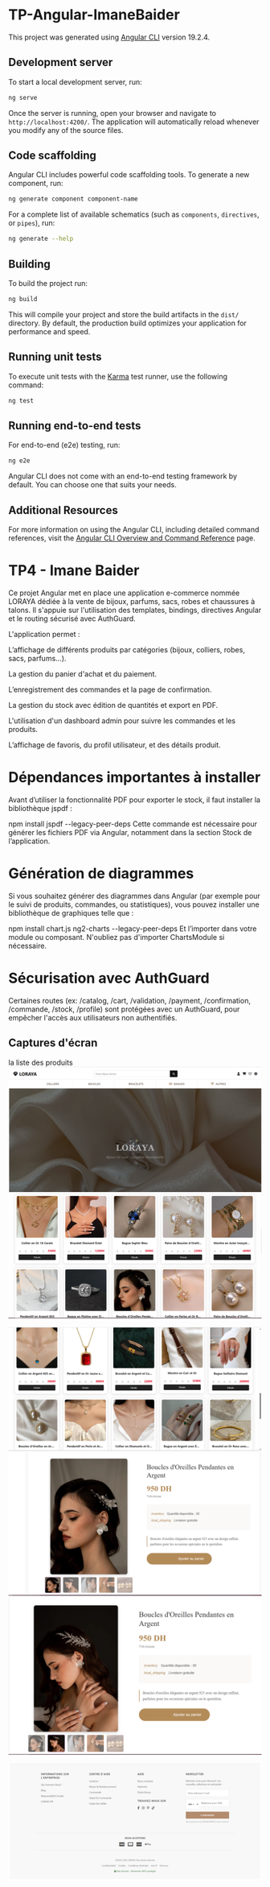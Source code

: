 # TP-Angular-ImaneBaider

This project was generated using [Angular CLI](https://github.com/angular/angular-cli) version 19.2.4.

## Development server

To start a local development server, run:

```bash
ng serve
```

Once the server is running, open your browser and navigate to `http://localhost:4200/`. The application will automatically reload whenever you modify any of the source files.

## Code scaffolding

Angular CLI includes powerful code scaffolding tools. To generate a new component, run:

```bash
ng generate component component-name
```

For a complete list of available schematics (such as `components`, `directives`, or `pipes`), run:

```bash
ng generate --help
```

## Building

To build the project run:

```bash
ng build
```

This will compile your project and store the build artifacts in the `dist/` directory. By default, the production build optimizes your application for performance and speed.

## Running unit tests

To execute unit tests with the [Karma](https://karma-runner.github.io) test runner, use the following command:

```bash
ng test
```

## Running end-to-end tests

For end-to-end (e2e) testing, run:

```bash
ng e2e
```

Angular CLI does not come with an end-to-end testing framework by default. You can choose one that suits your needs.

## Additional Resources

For more information on using the Angular CLI, including detailed command references, visit the [Angular CLI Overview and Command Reference](https://angular.dev/tools/cli) page.



# TP4 - Imane Baider

Ce projet Angular met en place une application e-commerce nommée LORAYA dédiée à la vente de bijoux, parfums, sacs, robes et chaussures à talons. Il s'appuie sur l'utilisation des templates, bindings, directives Angular et le routing sécurisé avec AuthGuard.

L'application permet :

L’affichage de différents produits par catégories (bijoux, colliers, robes, sacs, parfums...).

La gestion du panier d'achat et du paiement.

L’enregistrement des commandes et la page de confirmation.

La gestion du stock avec édition de quantités et export en PDF.

L'utilisation d'un dashboard admin pour suivre les commandes et les produits.

L’affichage de favoris, du profil utilisateur, et des détails produit.

 # Dépendances importantes à installer
Avant d’utiliser la fonctionnalité PDF pour exporter le stock, il faut installer la bibliothèque jspdf :


npm install jspdf --legacy-peer-deps
Cette commande est nécessaire pour générer les fichiers PDF via Angular, notamment dans la section Stock de l’application.

#  Génération de diagrammes
Si vous souhaitez générer des diagrammes dans Angular (par exemple pour le suivi de produits, commandes, ou statistiques), vous pouvez installer une bibliothèque de graphiques telle que :


npm install chart.js ng2-charts --legacy-peer-deps
Et l’importer dans votre module ou composant. N'oubliez pas d'importer ChartsModule si nécessaire.

#  Sécurisation avec AuthGuard
Certaines routes (ex: /catalog, /cart, /validation, /payment, /confirmation, /commande, /stock, /profile) sont protégées avec un AuthGuard, pour empêcher l'accès aux utilisateurs non authentifiés.
## Captures d'écran
la liste des produits
![image alt](https://github.com/imanebaider/TP-Angular-ImaneBaider/blob/main/loraya1.PNG?raw=true
)
![image alt](https://github.com/imanebaider/TP-Angular-ImaneBaider/blob/main/loraya2.PNG?raw=true
)

![image alt](https://github.com/imanebaider/TP-Angular-ImaneBaider/blob/main/loraya3.PNG?raw=true
)
![image alt](https://github.com/imanebaider/TP-Angular-ImaneBaider/blob/main/loraya5.PNG?raw=true
)
![image alt](https://github.com/imanebaider/TP-Angular-ImaneBaider/blob/main/loraya6.PNG?raw=true
)

![image alt](https://github.com/imanebaider/TP-Angular-ImaneBaider/blob/main/loraya7.PNG?raw=true
)















